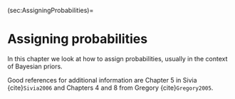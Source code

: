 (sec:AssigningProbabilities)=
# Assigning probabilities

In this chapter we look at how to assign probabilities, usually in the context of Bayesian priors.

Good references for additional information are Chapter 5 in Sivia {cite}`Sivia2006` and Chapters 4 and 8 from Gregory {cite}`Gregory2005`.
